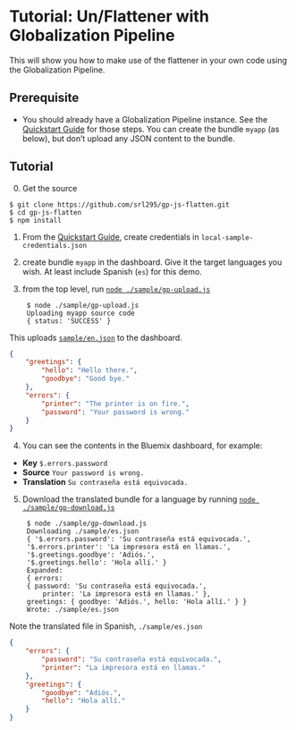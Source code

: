 Tutorial: Un/Flattener with Globalization Pipeline
==================================================

This will show you how to make use of the flattener in your own code using the Globalization Pipeline.

Prerequisite
------------

- You should already have a Globalization Pipeline instance. See the [Quickstart Guide](https://github.com/IBM-Bluemix/gp-common#quick-start-guide) for those steps.  You can create the bundle `myapp` (as below), but don’t upload any JSON content to the bundle.


Tutorial
--------

0. Get the source

```
$ git clone https://github.com/srl295/gp-js-flatten.git
$ cd gp-js-flatten
$ npm install
```

1. From the [Quickstart Guide](https://github.com/IBM-Bluemix/gp-common#quick-start-guide), create credentials in `local-sample-credentials.json`

2. create bundle `myapp` in the dashboard. Give it the target languages you wish. At least include Spanish (`es`) for this demo.

3. from the top level, run [`node ./sample/gp-upload.js`](./sample/gp-upload.js)

        $ node ./sample/gp-upload.js 
        Uploading myapp source code
        { status: 'SUCCESS' }

This uploads [`sample/en.json`](./en.json) to the dashboard.

```json
{
    "greetings": {
        "hello": "Hello there.",
        "goodbye": "Good bye."
    },
    "errors": {
        "printer": "The printer is on fire.",
        "password": "Your password is wrong."
    }
}
```

4. You can see the contents in the Bluemix dashboard, for example:

- **Key** `$.errors.password`
- **Source** `Your password is wrong.`
- **Translation** `Su contraseña está equivocada.`

5. Download the translated bundle for a language by running [`node ./sample/gp-download.js`](./sample/gp-download.js)

        $ node ./sample/gp-download.js
        Downloading ./sample/es.json
        { '$.errors.password': 'Su contraseña está equivocada.',
        '$.errors.printer': 'La impresora está en llamas.',
        '$.greetings.goodbye': 'Adiós.',
        '$.greetings.hello': 'Hola allí.' }
        Expanded:
        { errors: 
        { password: 'Su contraseña está equivocada.',
            printer: 'La impresora está en llamas.' },
        greetings: { goodbye: 'Adiós.', hello: 'Hola allí.' } }
        Wrote: ./sample/es.json

Note the translated file in Spanish, `./sample/es.json`

```json
{
    "errors": {
        "password": "Su contraseña está equivocada.",
        "printer": "La impresora está en llamas."
    },
    "greetings": {
        "goodbye": "Adiós.",
        "hello": "Hola allí."
    }
}
```